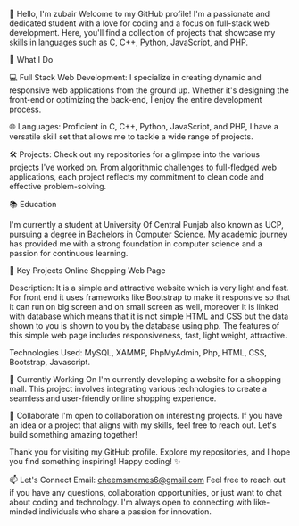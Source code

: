 👋 Hello, I'm zubair
Welcome to my GitHub profile! I'm a passionate and dedicated student with a love for coding and a focus on full-stack web development. Here, you'll find a collection of projects that showcase my skills in languages such as C, C++, Python, JavaScript, and PHP.

🚀 What I Do

💻 Full Stack Web Development: I specialize in creating dynamic and responsive web applications from the ground up. Whether it's designing the front-end or optimizing the back-end, I enjoy the entire development process.

🌐 Languages: Proficient in C, C++, Python, JavaScript, and PHP, I have a versatile skill set that allows me to tackle a wide range of projects.

🛠️ Projects: Check out my repositories for a glimpse into the various projects I've worked on. From algorithmic challenges to full-fledged web applications, each project reflects my commitment to clean code and effective problem-solving.

📚 Education

I'm currently a student at University Of Central Punjab also known as UCP, pursuing a degree in Bachelors in Computer Science. My academic journey has provided me with a strong foundation in computer science and a passion for continuous learning.

🌟 Key Projects
Online Shopping Web Page

Description: It is a simple and attractive website which is very light and fast. For front end it uses frameworks like Bootstrap to make it responsive so that it can run on big screen and on small screen as well, moreover it is linked with database which means that it is not 
simple HTML and CSS but the data shown to you is shown to you by the database using php. The features of this simple web page includes responsiveness, fast, light weight, attractive.

Technologies Used: MySQL, XAMMP, PhpMyAdmin, Php, HTML, CSS, Bootstrap, Javascript.


🌱 Currently Working On
I'm currently developing a website for a shopping mall. This project involves integrating various technologies to create a seamless and user-friendly online shopping experience.

🤝 Collaborate
I'm open to collaboration on interesting projects. If you have an idea or a project that aligns with my skills, feel free to reach out. Let's build something amazing together!

Thank you for visiting my GitHub profile. Explore my repositories, and I hope you find something inspiring! Happy coding! ✨

📫 Let's Connect
Email: cheemsmemes6@gmail.com
Feel free to reach out if you have any questions, collaboration opportunities, or just want to chat about coding and technology. I'm always open to connecting with like-minded individuals who share a passion for innovation.

